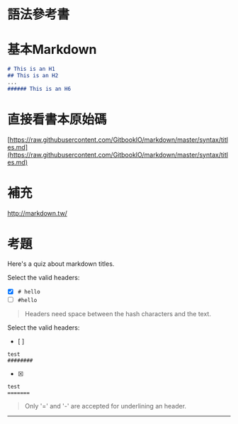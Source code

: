 
語法參考書
==========

# 基本Markdown

```markdown
# This is an H1
## This is an H2
...
###### This is an H6
```

# 直接看書本原始碼

[https://raw.githubusercontent.com/GitbookIO/markdown/master/syntax/titles.md](https://raw.githubusercontent.com/GitbookIO/markdown/master/syntax/titles.md)

# 補充
http://markdown.tw/

# 考題

Here's a quiz about markdown titles.

Select the valid headers:
- [x] `# hello`
- [ ] `#hello`

> Headers need space between the hash characters and the text.

Select the valid headers:
- [ ]  
```
test
########
```
- [x]   
```
test
=======
```

> Only '=' and '-' are accepted for underlining an header.

---
